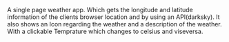 A single page weather app. Which gets the longitude and latitude information of the clients browser location and by using an API(darksky).
It also shows an Icon regarding the weather and a description of the weather.
With a clickable Temprature which changes to celsius and viseversa. 